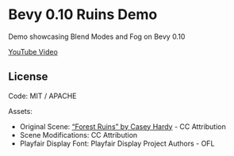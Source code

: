 # Bevy 0.10 Ruins Demo

Demo showcasing Blend Modes and Fog on Bevy 0.10

[YouTube Video](https://www.youtube.com/watch?v=zJ62SQZHTNQ)

## License

Code: MIT / APACHE

Assets:
- Original Scene: [“Forest Ruins” by Casey Hardy](https://sketchfab.com/3d-models/forest-ruins-011bdaccf3b343ab98cb7f4df938435d) - CC Attribution
- Scene Modifications: CC Attribution
- Playfair Display Font: Playfair Display Project Authors - OFL
